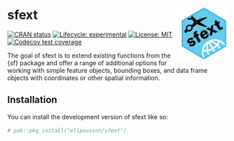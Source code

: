 
<!-- README.md is generated from README.Rmd. Please edit that file -->

# sfext <a href="https://elipousson.github.io/sfext/"><img src="man/figures/logo.png" align="right" height="118" /></a>

<!-- badges: start -->

[![CRAN
status](https://www.r-pkg.org/badges/version/sfext)](https://CRAN.R-project.org/package=sfext)
[![Lifecycle:
experimental](https://img.shields.io/badge/lifecycle-experimental-orange.svg)](https://lifecycle.r-lib.org/articles/stages.html#experimental)
[![License:
MIT](https://img.shields.io/badge/License-MIT-yellow.svg)](https://opensource.org/licenses/MIT)
[![Codecov test
coverage](https://codecov.io/gh/elipousson/sfext/branch/main/graph/badge.svg)](https://app.codecov.io/gh/elipousson/sfext?branch=main)
<!-- badges: end -->

The goal of sfext is to extend existing functions from the {sf} package
and offer a range of additional options for working with simple feature
objects, bounding boxes, and data frame objects with coordinates or
other spatial information.

## Installation

You can install the development version of sfext like so:

``` r
# pak::pkg_install("elipousson/sfext")
```
